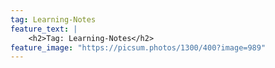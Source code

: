 ```yaml
---
tag: Learning-Notes
feature_text: |
    <h2>Tag: Learning-Notes</h2>
feature_image: "https://picsum.photos/1300/400?image=989"
---
```

